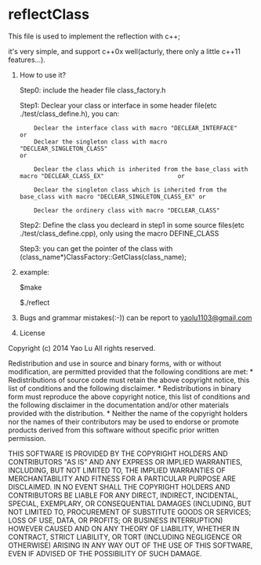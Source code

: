 reflectClass
============
This file is used to implement the reflection with c++;

it's very simple, and support c++0x well(acturly, there only a little c++11 features...).

1. How to use it?

   Step0: include the header file class_factory.h
   
   Step1: Declear your class or interface in some header file(etc ./test/class_define.h), you can:
           
           Declear the interface class with macro "DECLEAR_INTERFACE"                                                 or            
           Declear the singleton class with macro "DECLEAR_SINGLETON_CLASS"                                           or
          
           Declear the class which is inherited from the base_class with macro "DECLEAR_CLASS_EX"                     or
          
           Declear the singleton class which is inherited from the base_class with macro "DECLEAR_SINGLETON_CLASS_EX" or
          
           Declear the ordinery class with macro "DECLEAR_CLASS"
           
   Step2: Define the class you decleard in step1 in some source files(etc ./test/class_define.cpp), only using the macro DEFINE_CLASS
   
   Step3: you can get the pointer of the class with (class_name*)ClassFactory::GetClass(class_name);

2. example:

   $make
   
   $./reflect
   
3. Bugs and grammar mistakes(:-)) can be report to yaolu1103@gmail.com

4. License 


Copyright (c) 2014 Yao Lu All rights reserved.

Redistribution and use in source and binary forms, with or without
modification, are permitted provided that the following conditions are met:
    * Redistributions of source code must retain the above copyright
      notice, this list of conditions and the following disclaimer.
    * Redistributions in binary form must reproduce the above copyright
      notice, this list of conditions and the following disclaimer in the
      documentation and/or other materials provided with the distribution.
    * Neither the name of the copyright holders nor the names of their
      contributors may be used to endorse or promote products derived from
      this software without specific prior written permission.

THIS SOFTWARE IS PROVIDED BY THE COPYRIGHT HOLDERS AND CONTRIBUTORS "AS IS"
AND ANY EXPRESS OR IMPLIED WARRANTIES, INCLUDING, BUT NOT LIMITED TO, THE
IMPLIED WARRANTIES OF MERCHANTABILITY AND FITNESS FOR A PARTICULAR PURPOSE ARE
DISCLAIMED. IN NO EVENT SHALL THE COPYRIGHT HOLDERS AND CONTRIBUTORS BE LIABLE
FOR ANY DIRECT, INDIRECT, INCIDENTAL, SPECIAL, EXEMPLARY, OR CONSEQUENTIAL
DAMAGES (INCLUDING, BUT NOT LIMITED TO, PROCUREMENT OF SUBSTITUTE GOODS OR
SERVICES; LOSS OF USE, DATA, OR PROFITS; OR BUSINESS INTERRUPTION) HOWEVER
CAUSED AND ON ANY THEORY OF LIABILITY, WHETHER IN CONTRACT, STRICT LIABILITY,
OR TORT (INCLUDING NEGLIGENCE OR OTHERWISE) ARISING IN ANY WAY OUT OF THE USE
OF THIS SOFTWARE, EVEN IF ADVISED OF THE POSSIBILITY OF SUCH DAMAGE.
